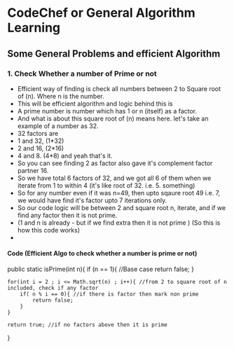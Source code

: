 # CodeChef or General Algorithm Learning


## Some General Problems and efficient Algorithm

### 1. Check Whether a number of Prime or not
* Efficient way of finding is check all numbers between 2 to Square root of (n). Where n is the number.
* This will be efficient algorithm and logic behind this is
* A prime number is number which has 1 or n (itself) as a factor.
* And what is about this square root of (n) means here. let's take an example of a number as 32.
* 32 factors are
* 1 and 32, (1*32)
* 2 and 16, (2*16)
* 4 and 8.  (4*8) and yeah that's it.
* So you can see finding 2 as factor also gave it's complement factor partner 16.
* So we have total 6 factors of 32, and we got all 6 of them when we iterate from 1 to within 4 (it's like root of 32. i.e. 5. something)
* So for any number even if it was n=49, then upto sqaure root 49 i.e. 7, we would have find it's factor upto 7 iterations only.
* So our code logic will be between 2 and square root n, iterate, and if we find any factor then it is not prime.
* (1 and n is already - but if we find extra then it is not prime ) (So this is how this code works)
* 
 #### Code (Efficient Algo to check whether a number is prime or not)
public static isPrime(int n){
    if (n == 1){  //Base case
        return false;
    }
    
    for(int i = 2 ; i <= Math.sqrt(n) ; i++){ //from 2 to square root of n included, check if any factor
        if( n % i == 0){ //if there is factor then mark non prime
            return false;
        }
    }

    return true; //if no factors above then it is prime
}
